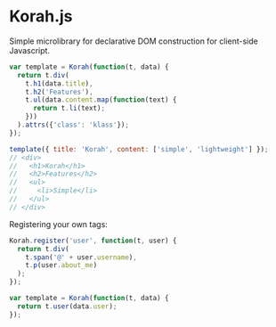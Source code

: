 # Korah.js

Simple microlibrary for declarative DOM construction for
client-side Javascript.

```js
var template = Korah(function(t, data) {
  return t.div(
    t.h1(data.title),
    t.h2('Features'),
    t.ul(data.content.map(function(text) {
      return t.li(text);
    }))
  ).attrs({'class': 'klass'});
});

template({ title: 'Korah', content: ['simple', 'lightweight'] });
// <div>
//   <h1>Korah</h1>
//   <h2>Features</h2>
//   <ul>
//     <li>Simple</li>
//   </ul>
// </div>
```

Registering your own tags:

```js
Korah.register('user', function(t, user) {
  return t.div(
    t.span('@' + user.username),
    t.p(user.about_me)
  );
});

var template = Korah(function(t, data) {
  return t.user(data.user);
});
```
